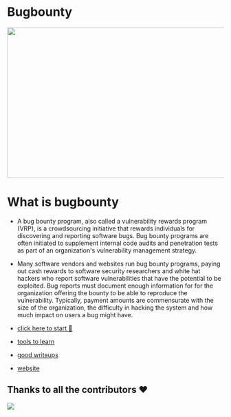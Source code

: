 #                                           Bugbounty
<img src="https://ncybersecurity.com/wp-content/uploads/2020/06/bug-bounty-course.png" width=1000 height=350 class="center">

# What is bugbounty
- A bug bounty program, also called a vulnerability rewards program (VRP), is a crowdsourcing initiative that rewards individuals for discovering and reporting software bugs. Bug bounty programs are often initiated to supplement internal code audits and penetration tests as part of an organization's vulnerability management strategy.

- Many software vendors and websites run bug bounty programs, paying out cash rewards to software security researchers and white hat hackers who report software vulnerabilities that have the potential to be exploited. Bug reports must document enough information for for the organization offering the bounty to be able to reproduce the vulnerability. Typically, payment amounts are commensurate with the size of the organization, the difficulty in hacking the system and how much impact on users a bug might have.

-  [click here to start 🤔](https://github.com/deephunt3r/bugbounty/tree/master/roadmap%20to%20start)

- [tools to learn ](https://github.com/deephunt3r/bugbounty/tree/master/tools) 

- [ good writeups](https://github.com/deephunt3r/bugbounty/tree/master/writeups)

- [website](https://bugbounty.deephunt3r1.repl.co/)

## Thanks to all the contributors ❤️
<a href = "https://github.com/deephunt3r/Bugbounty/graphs/contributors">
  <img src = "https://contrib.rocks/image?repo=deephunt3r/Bugbounty"/>
</a>
